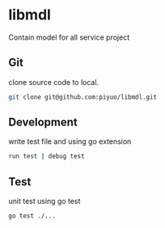 # libmdl

Contain model for all service project

## Git

clone source code to local.

``` bash
git clone git@github.com:piyuo/libmdl.git
```

## Development

write test file and using go extension

``` bash
run test | debug test
```

## Test

unit test using go test

``` bash
go test ./...
```

